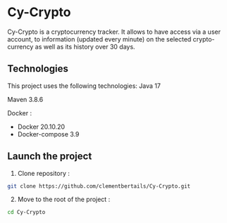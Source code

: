 # Cy-Crypto

Cy-Crypto is a cryptocurrency tracker.
It allows to have access via a user account, to information (updated every minute) on the selected crypto-currency as well as its history over 30 days.

## Technologies

This project uses the following technologies:
Java 17

Maven 3.8.6

Docker :
- Docker 20.10.20
- Docker-compose 3.9

## Launch the project

1. Clone repository : 
```bash
git clone https://github.com/clementbertails/Cy-Crypto.git
```
2. Move to the root of the project :
```bash
cd Cy-Crypto
```